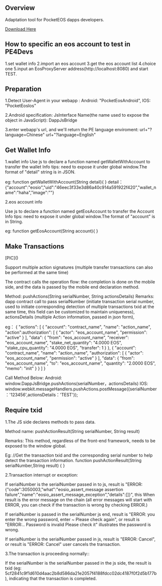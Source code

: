 <h2 id="1">Overview</h2>

Adaptation tool for PocketEOS dapps developers.

[Download Here](https://github.com/OracleChain/PE4Devs-Android/releases/download/2.0/PE4Devs-Android.apk)


<h2 id="2">How to specific an eos account to test in PE4Devs</h2>

1.set wallet info
2.import an eos account
3.get the eos account list
4.choice one
5.input an EosProxyServer address(http://localhost:8080) and start TEST. 


<h2 id="3">Preparation</h2>

1.Detect User-Agent in your webapp :
Android: "PocketEosAndroid", 
IOS: "PocketEosIos"

2.Android specification:
JsInterface Name(the name used to expose the object in JavaScript): DappJsBridge

3.enter webapp's url, and we'll return the PE language enviroment: 
url+"?language=Chinese"
url+"?language=English"



<h2 id="4">Get Wallet Info</h2>
1.wallet info
Use js to declare a function named getWalletWithAccount to transfer the wallet Info
tips: need to expose it under global window.The format of "detail" string is in JSON.

eg:
function getWalletWithAccount(String detail){
}
detail：{"account":"eosio","uid":"46eec3f33e3d86a40c914a591922f420","wallet_name":"haha","image":""}

2.eos account info

Use js to declare a function named getEosAccount to transfer the Account Info
tips: need to expose it under global window.The format of "account" is in String.

eg:
function getEosAccount(String account){
}


<h2 id="5">Make Transactions</h2>
[PIC]()

Support multiple action signatures (multiple transfer transactions can also be performed at the same time)

The contract calls the operation flow: the completion is done on the mobile side, and the data is passed by the mobile end declaration method.

Method: pushActions(String serialNumber, String actionsDetails) 
Remarks: dapp contract call to pass serialNumber (initiate transaction serial number, used to initiate corresponding detection of multiple transactions txid at the same time, this field can be customized to maintain uniqueness), actionsDetails (multiple Action information, passed in json form),

eg：
{
  "actions": [
    {
      "account": "contract_name",
      "name": "action_name",
      "action":authorization": [
        {
          "actor": "eos_account_name",
          "permission": "active"
        }
      ],
      "data": {
        "from": "eos_account_name",
        "receiver": "eos_account_name",
        "stake_net_quantity": "4.0000 EOS",
        "stake_cpu_quantity": "4.0000 EOS",
        "transfer": 1
      }
    },
    {
      "account": "contract_name",
      "name": "action_name",
      "authorization": [
        {
          "actor": "eos_account_name",
          "permission": "active"
        }
      ],
      "data": {
        "from": "eos_account_name",
        "to": "eos_account_name",
        "quantity": "2.0000 EOS",
        "memo": "init"
      }
    }
  ]
}

Call Method Below:
Android: window.DappJsBridge.pushActions(serialNumber，actionsDetails)
IOS: window.webkit.messageHandlers.pushActions.postMessage({serialNumber：'123456',actionsDetails：'TEST'});


<h2 id="6">Require txid</h2>

1.The JS side declares methods to pass data. 

Method name: pushActionResult(String serialNumber, String result) 

Remarks: This method, regardless of the front-end framework, needs to be exposed to the window global. 

Eg:
//Get the transaction txid and the corresponding serial number to help detect the transaction information. 
function pushActionResult(String serialNumber,String result) {
} 


2.Transaction interrupt or exception:

If serialNumber is the serialNumber passed in to js, ​​result is "ERROR:{"code":3050003,"what":"eosio_assert_message assertion failure","name":"eosio_assert_message_exception","details":[]}", this When result is the error message on the chain (all error messages will start with ERROR, you can check if the transaction is wrong by checking ERROR.)

If serialNumber is passed in the serialNumber js end, result is "ERROR: you enter the wrong password, enter ~ Please check again", or result is "ERROR:.. Password is invalid Please check it" illustrates the password is wrong.

If serialNumber is the serialNumber passed in js, result is "ERROR: Cancel", or result is "ERROR: Cancel" user cancels the transaction.

3.The transaction is proceeding normally::

If the serialNumber is the serialNumber passed in the js side, the result is txid (eg: 5cf2841c9f1d610d4aac2b8d586da21e2057f4188fdcc02dc4187f0f2d5b177b), indicating that the transaction is completed.







